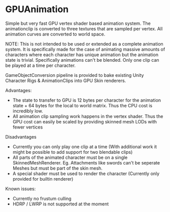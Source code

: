 # GPUAnimation

Simple but very fast GPU vertex shader based animation system.
The animationclip is converted to three textures that are sampled per vertex. All animation curves are converted to world space.

NOTE: This is not intended to be used or extended as a complete animation system. It is specifically made for the case of animating massive amounts of characters where each character has unique animation but the animation state is trivial. Specifically animations can't be blended. Only one clip can be played at a time per character.

GameObjectConversion pipeline is provided to bake existing Unity Character Rigs & AnimationClips into GPU Skin renderers.

Advantages:
* The state to transfer to GPU is 12 bytes per character for the animation state + 64 bytes for the local to world matrix. Thus the CPU cost is incredibly low.
* All animation clip sampling work happens in the vertex shader. Thus the GPU cost can easily be scaled by providing skinned mesh LODs with fewer vertices

Disadvantages
* Currently you can only play one clip at a time (With additional work it might be possible to add support for two blendable clips)
* All parts of the animated character must be on a single SkinnedMeshRenderer. Eg. Attachments like swords can't be seperate Meshes but must be part of the skin mesh.
* A special shader must be used to render the character (Currently only provided for builtin renderer)

Known issues:
* Currently no frustum culling
* HDRP / LWRP is not supported at the moment